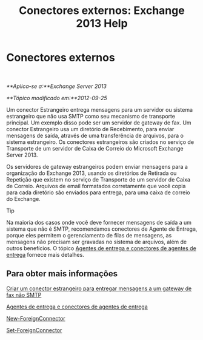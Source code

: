 ﻿---
title: 'Conectores externos: Exchange 2013 Help'
TOCTitle: Conectores externos
ms:assetid: 21c6a7a9-f4d2-4359-9ac9-930701b63a4e
ms:mtpsurl: https://technet.microsoft.com/pt-br/library/Aa996779(v=EXCHG.150)
ms:contentKeyID: 50485109
ms.date: 05/22/2018
mtps_version: v=EXCHG.150
ms.translationtype: MT
---

# Conectores externos

 

_**Aplica-se a:**Exchange Server 2013_

_**Tópico modificado em:**2012-09-25_

Um conector Estrangeiro entrega mensagens para um servidor ou sistema estrangeiro que não usa SMTP como seu mecanismo de transporte principal. Um exemplo disso pode ser um servidor de gateway de fax. Um conector Estrangeiro usa um diretório de Recebimento, para enviar mensagens de saída, através de uma transferência de arquivos, para o sistema estrangeiro. Os conectores estrangeiros são criados no serviço de Transporte de um servidor de Caixa de Correio do Microsoft Exchange Server 2013.

Os servidores de gateway estrangeiros podem enviar mensagens para a organização do Exchange 2013, usando os diretórios de Retirada ou Repetição que existem no serviço de Transporte de um servidor de Caixa de Correio. Arquivos de email formatados corretamente que você copia para cada diretório são enviados para entrega, para uma caixa de correio do Exchange.


> [!TIP]
> Na maioria dos casos onde você deve fornecer mensagens de saída a um sistema que não é SMTP, recomendamos conectores de Agente de Entrega, porque eles permitem o gerenciamento de filas de mensagens, as mensagens não precisam ser gravadas no sistema de arquivos, além de outros benefícios. O tópico <A href="delivery-agents-and-delivery-agent-connectors-exchange-2013-help.md">Agentes de entrega e conectores de agentes de entrega</A> fornece mais detalhes.



## Para obter mais informações

[Criar um conector estrangeiro para entregar mensagens a um gateway de fax não SMTP](create-a-foreign-connector-to-deliver-messages-to-a-non-smtp-fax-gateway-exchange-2013-help.md)

[Agentes de entrega e conectores de agentes de entrega](delivery-agents-and-delivery-agent-connectors-exchange-2013-help.md)

[New-ForeignConnector](https://technet.microsoft.com/pt-br/library/aa996310\(v=exchg.150\))

[Set-ForeignConnector](https://technet.microsoft.com/pt-br/library/bb123789\(v=exchg.150\))

